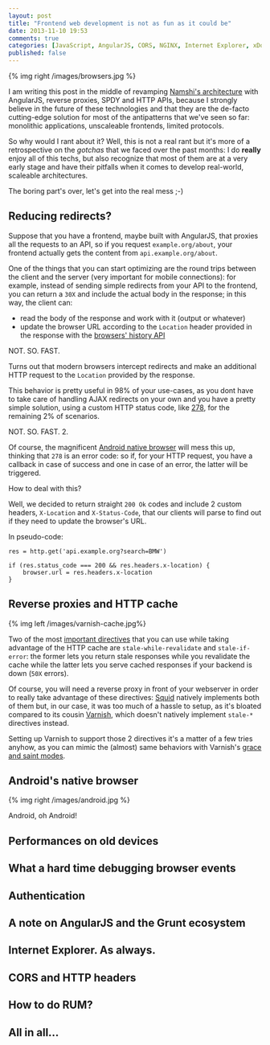 ```yaml
---
layout: post
title: "Frontend web development is not as fun as it could be"
date: 2013-11-10 19:53
comments: true
categories: [JavaScript, AngularJS, CORS, NGINX, Internet Explorer, xDomain, Varnish, HTTP, JWS, Android]
published: false
---
```


{% img right /images/browsers.jpg %}

I am writing this post in the middle of revamping
[Namshi's architecture](http://en-ae.namshi.com)
with AngularJS, reverse proxies,
SPDY and HTTP APIs, because I
strongly believe in the future of these technologies and
that they are the de-facto cutting-edge solution for
most of the antipatterns that we've seen so far:
monolithic applications, unscaleable frontends,
limited protocols.

So why would I rant about it? Well, this is not a real
rant but it's more of a retrospective on the *gotchas*
that we faced over the past months: I do **really**
enjoy all of this techs, but also
recognize that most of them are at a
very early stage and have their pitfalls when it comes
to develop real-world, scaleable architectures.

The boring part's over, let's get into the real mess ;-)

<!-- more -->

## Reducing redirects?

Suppose that you have a frontend, maybe built with AngularJS,
that proxies all the requests to an API, so if you request
`example.org/about`, your frontend actually gets the content
from `api.example.org/about`.

One of the things that you can start optimizing are the
round trips between the client and the server (very important
for mobile connections): for example,
instead of sending simple redirects from your API to the
frontend, you can return a `30X` and include the actual body
in the response; in this way, the client can:

* read the body of the response and work with it (output or whatever)
* update the browser URL according to the `Location` header provided in the response with the [browsers' history API](http://diveintohtml5.info/history.html)

NOT. SO. FAST.

Turns out that modern browsers intercept redirects and make an
additional HTTP request to the `Location` provided by the response.

This behavior is pretty useful in 98% of your use-cases, as
you dont have to take care of handling AJAX redirects on
your own and you have a pretty simple solution, using a
custom HTTP status
code, like [278](http://stackoverflow.com/questions/199099/how-to-manage-a-redirect-request-after-a-jquery-ajax-call), for the remaining 2% of scenarios.

NOT. SO. FAST. 2.

Of course, the magnificent [Android native browser](http://www.zdnet.com/blog/networking/the-number-one-mobile-web-browser-googles-native-android-browser/2091)
will mess this up, thinking that `278` is an error code: so if, for
your HTTP request, you have a callback in case of success and
one in case of an error, the latter will be triggered.

How to deal with this?

Well, we decided to return straight `200 Ok` codes and include
2 custom headers, `X-Location` and `X-Status-Code`, that our
clients will parse to find out if they need to update the
browser's URL.

In pseudo-code:

```
res = http.get('api.example.org?search=BMW')

if (res.status_code === 200 && res.headers.x-location) {
	browser.url = res.headers.x-location
}
```

## Reverse proxies and HTTP cache

{% img left /images/varnish-cache.jpg%}

Two of the most [important directives](http://www.mnot.net/blog/2007/12/12/stale) 
that you can use while taking advantage of the HTTP cache
are `stale-while-revalidate` and `stale-if-error`:
the former lets you return stale responses
while you revalidate the cache while the latter lets you serve
cached responses if your backend is down (`50X` errors).

Of course, you will need a reverse proxy in front
of your webserver in order to really take advantage of
these directives: [Squid](http://www.squid-cache.org/) natively implements
both of them but, in our case, it was too much of a hassle to setup,
as it's bloated compared to its cousin [Varnish](https://www.varnish-cache.org/),
which doesn't natively implement `stale-*` directives instead.

Setting up Varnish to support those 2 directives it's a matter
of a few tries anyhow, as you can mimic the (almost) same 
behaviors with Varnish's [grace and saint modes](https://www.varnish-software.com/static/book/Saving_a_request.html#core-grace-mechanisms).

## Android's native browser

{% img right /images/android.jpg %}

Android, oh Android!

## Performances on old devices

## What a hard time debugging browser events

## Authentication

## A note on AngularJS and the Grunt ecosystem

## Internet Explorer. As always.

## CORS and HTTP headers

## How to do RUM?

## All in all...